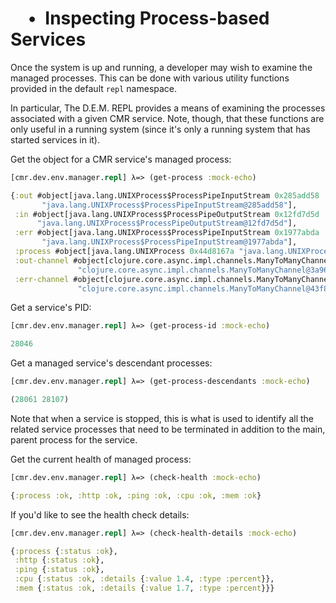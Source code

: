 #  • Inspecting Process-based Services

Once the system is up and running, a developer may wish to examine the managed
processes. This can be done with various utility functions provided in the
default `repl` namespace.

In particular, The D.E.M. REPL provides a means of examining the processes
associated with a given CMR service. Note, though, that these functions
are only useful in a running system (since it's only a running system that
has started services in it).

Get the object for a CMR service's managed process:

```clj
[cmr.dev.env.manager.repl] λ=> (get-process :mock-echo)
```
```clj
{:out #object[java.lang.UNIXProcess$ProcessPipeInputStream 0x285add58
       "java.lang.UNIXProcess$ProcessPipeInputStream@285add58"],
 :in #object[java.lang.UNIXProcess$ProcessPipeOutputStream 0x12fd7d5d
      "java.lang.UNIXProcess$ProcessPipeOutputStream@12fd7d5d"],
 :err #object[java.lang.UNIXProcess$ProcessPipeInputStream 0x1977abda
       "java.lang.UNIXProcess$ProcessPipeInputStream@1977abda"],
 :process #object[java.lang.UNIXProcess 0x44d8167a "java.lang.UNIXProcess@44d8167a"],
 :out-channel #object[clojure.core.async.impl.channels.ManyToManyChannel 0x3a96b3a4
               "clojure.core.async.impl.channels.ManyToManyChannel@3a96b3a4"],
 :err-channel #object[clojure.core.async.impl.channels.ManyToManyChannel 0x43f8263e
               "clojure.core.async.impl.channels.ManyToManyChannel@43f8263e"]}
```

Get a service's PID:

```clj
[cmr.dev.env.manager.repl] λ=> (get-process-id :mock-echo)
```

```clj
28046
```

Get a managed service's descendant processes:

```clj
[cmr.dev.env.manager.repl] λ=> (get-process-descendants :mock-echo)
```

```clj
(28061 28107)
```

Note that when a service is stopped, this is what is used to identify all the
related service processes that need to be terminated in addition to the main,
parent process for the service.

Get the current health of managed process:

```clj
[cmr.dev.env.manager.repl] λ=> (check-health :mock-echo)
```

```clj
{:process :ok, :http :ok, :ping :ok, :cpu :ok, :mem :ok}
```

If you'd like to see the health check details:

```clj
[cmr.dev.env.manager.repl] λ=> (check-health-details :mock-echo)
```

```clj
{:process {:status :ok},
 :http {:status :ok},
 :ping {:status :ok},
 :cpu {:status :ok, :details {:value 1.4, :type :percent}},
 :mem {:status :ok, :details {:value 1.7, :type :percent}}}
```
